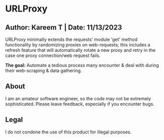 # URLProxy
## Author: Kareem T | Date: 11/13/2023

URLProxy minimally extends the requests' module 'get' method functionality by randomizing proxies on web-requests; this includes a refresh feature that will automatically rotate a new proxy and retry in the case one proxy connection/web request fails.

**The goal:** Automate a tedious process many encounter & deal with during their web-scraping & data gathering.

## About

I am an amateur software engineer, so the code may not be extremely sophisticated. Please leave feedback, especially if you encounter bugs.

## Legal

I do not condone the use of this product for illegal purposes.
